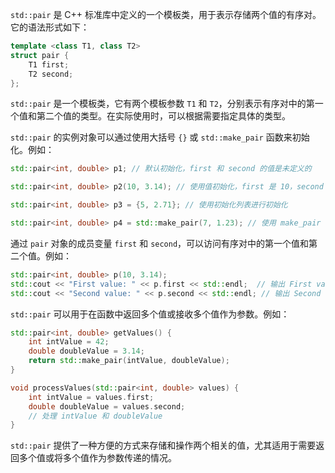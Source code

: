 `std::pair` 是 C++ 标准库中定义的一个模板类，用于表示存储两个值的有序对。它的语法形式如下：

```cpp
template <class T1, class T2>
struct pair {
    T1 first;
    T2 second;
};
```

`std::pair` 是一个模板类，它有两个模板参数 `T1` 和 `T2`，分别表示有序对中的第一个值和第二个值的类型。在实际使用时，可以根据需要指定具体的类型。

`std::pair` 的实例对象可以通过使用大括号 `{}` 或 `std::make_pair` 函数来初始化。例如：

```cpp
std::pair<int, double> p1; // 默认初始化，first 和 second 的值是未定义的

std::pair<int, double> p2(10, 3.14); // 使用值初始化，first 是 10，second 是 3.14

std::pair<int, double> p3 = {5, 2.71}; // 使用初始化列表进行初始化

std::pair<int, double> p4 = std::make_pair(7, 1.23); // 使用 make_pair 函数进行初始化
```

通过 `pair` 对象的成员变量 `first` 和 `second`，可以访问有序对中的第一个值和第二个值。例如：

```cpp
std::pair<int, double> p(10, 3.14);
std::cout << "First value: " << p.first << std::endl;  // 输出 First value: 10
std::cout << "Second value: " << p.second << std::endl; // 输出 Second value: 3.14
```

`std::pair` 可以用于在函数中返回多个值或接收多个值作为参数。例如：

```cpp
std::pair<int, double> getValues() {
    int intValue = 42;
    double doubleValue = 3.14;
    return std::make_pair(intValue, doubleValue);
}

void processValues(std::pair<int, double> values) {
    int intValue = values.first;
    double doubleValue = values.second;
    // 处理 intValue 和 doubleValue
}
```

`std::pair` 提供了一种方便的方式来存储和操作两个相关的值，尤其适用于需要返回多个值或将多个值作为参数传递的情况。